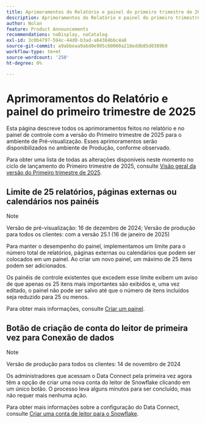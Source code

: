 ```yaml
---
title: Aprimoramentos do Relatório e painel do primeiro trimestre de 2025
description: Aprimoramentos do Relatório e painel do primeiro trimestre de 2025
author: Nolan
feature: Product Announcements
recommendations: noDisplay, noCatalog
exl-id: 3c0b4797-594c-44d0-b3ad-a64384b6c4a8
source-git-commit: a9abbeaa9abd0e905c60000a218eddb85d0389b9
workflow-type: tm+mt
source-wordcount: '250'
ht-degree: 0%

---
```


# Aprimoramentos do Relatório e painel do primeiro trimestre de 2025

Esta página descreve todos os aprimoramentos feitos no relatório e no painel de controle com a versão do Primeiro trimestre de 2025 para o ambiente de Pré-visualização. Esses aprimoramentos serão disponibilizados no ambiente de Produção, conforme observado.

Para obter uma lista de todas as alterações disponíveis neste momento no ciclo de lançamento do Primeiro trimestre de 2025, consulte [Visão geral da versão do Primeiro trimestre de 2025](/help/quicksilver/product-announcements/product-releases/25-q1-release-activity/25-q1-release-overview.md).

## Limite de 25 relatórios, páginas externas ou calendários nos painéis

>[!NOTE]
>
>Versão de pré-visualização: 16 de dezembro de 2024; Versão de produção para todos os clientes: com a versão 25.1 (16 de janeiro de 2025)

Para manter o desempenho do painel, implementamos um limite para o número total de relatórios, páginas externas ou calendários que podem ser colocados em um painel. Ao criar um novo painel, um máximo de 25 itens podem ser adicionados.

Os painéis de controle existentes que excedem esse limite exibem um aviso de que apenas os 25 itens mais importantes são exibidos e, uma vez editado, o painel não pode ser salvo até que o número de itens incluídos seja reduzido para 25 ou menos.

Para obter mais informações, consulte [Criar um painel](/help/quicksilver/reports-and-dashboards/dashboards/creating-and-managing-dashboards/create-dashboard.md).

## Botão de criação de conta do leitor de primeira vez para Conexão de dados

>[!NOTE]
>
>Versão de produção para todos os clientes: 14 de novembro de 2024

Os administradores que acessam o Data Connect pela primeira vez agora têm a opção de criar uma nova conta do leitor de Snowflake clicando em um único botão. O processo leva alguns minutos para ser concluído, mas não requer mais nenhuma ação.

Para obter mais informações sobre a configuração do Data Connect, consulte [Criar uma conta de leitor para o Snowflake](/help/quicksilver/reports-and-dashboards/data-lake/create-a-reader-account.md).
